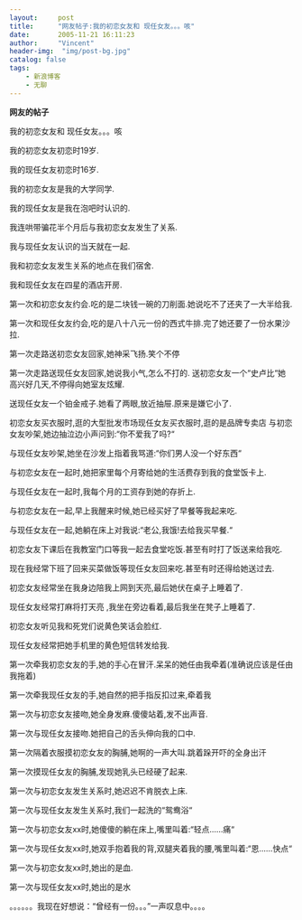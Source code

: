 ```yaml
---
layout:     post
title:      "网友帖子:我的初恋女友和 现任女友。。。咳"
date:       2005-11-21 16:11:23
author:     "Vincent"
header-img:  "img/post-bg.jpg"
catalog: false
tags:
    - 新浪博客
    - 无聊
---
```


**网友的帖子**

我的初恋女友和 现任女友。。。咳 

我的初恋女友初恋时19岁.

我的现任女友初恋时16岁. 

我的初恋女友是我的大学同学.

我的现任女友是我在泡吧时认识的. 

我连哄带骗花半个月后与我初恋女友发生了关系.

我与现任女友认识的当天就在一起. 

我和初恋女友发生关系的地点在我们宿舍.

我和现任女友在四星的酒店开房. 

第一次和初恋女友约会.吃的是二块钱一碗的刀削面.她说吃不了还夹了一大半给我.

第一次和现任女友约会,吃的是八十八元一份的西式牛排.完了她还要了一份水果沙拉. 

第一次走路送初恋女友回家,她神采飞扬.笑个不停

第一次走路送现任女友回家,她说我小气,怎么不打的. 送初恋女友一个“史卢比“她高兴好几天,不停得向她室友炫耀.

送现任女友一个铂金戒子.她看了两眼,放近抽屉.原来是嫌它小了. 

初恋女友买衣服时,逛的大型批发市场现任女友买衣服时,逛的是品牌专卖店 与初恋女友吵架,她边抽泣边小声问到:“你不爱我了吗?“

与现任女友吵架,她坐在沙发上指着我骂道:“你们男人没一个好东西“ 

与初恋女友在一起时,她把家里每个月寄给她的生活费存到我的食堂饭卡上.

与现任女友在一起时,我每个月的工资存到她的存折上. 

与初恋女友在一起,早上我醒来时候,她已经买好了早餐等我起来吃.

与现任女友在一起,她躺在床上对我说:“老公,我饿!去给我买早餐.“ 

初恋女友下课后在我教室门口等我一起去食堂吃饭.甚至有时打了饭送来给我吃.

现在我经常下班了回来买菜做饭等现任女友回来吃.甚至有时还得给她送过去. 

初恋女友经常坐在我身边陪我上网到天亮,最后她伏在桌子上睡着了.

现任女友经常打麻将打天亮 ,我坐在旁边看着,最后我坐在凳子上睡着了. 

初恋女友听见我和死党们说黄色笑话会脸红.

现任女友经常把她手机里的黄色短信转发给我. 

第一次牵我初恋女友的手,她的手心在冒汗.呆呆的她任由我牵着(准确说应该是任由我拖着)

第一次牵我现任女友的手,她自然的把手指反扣过来,牵着我 

第一次与初恋女友接吻,她全身发麻.傻傻站着,发不出声音.

第一次与现任女友接吻.她把自己的舌头伸向我的口中. 

第一次隔着衣服摸初恋女友的胸脯,她啊的一声大叫.跳着跺开吓的全身出汗

第一次摸现任女友的胸脯,发现她乳头已经硬了起来. 

第一次与初恋女友发生关系时,她迟迟不肯脱衣上床.

第一次与现任女友发生关系时,我们一起洗的“鸳鸯浴“ 

第一次与初恋女友xx时,她傻傻的躺在床上,嘴里叫着:“轻点......痛“

第一次与现任女友xx时,她双手抱着我的背,双腿夹着我的腰,嘴里叫着:“恩......快点“

第一次与初恋女友xx时,她出的是血.

第一次与现任女友xx时,她出的是水

。。。。。。我现在好想说：“曾经有一份。。。”一声叹息中。。。。




